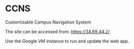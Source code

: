 # CCNS
Customizable Campus Navigation System

The site can be accessed from: https://34.69.44.2/

Use the Google VM instance to run and update the web app.
